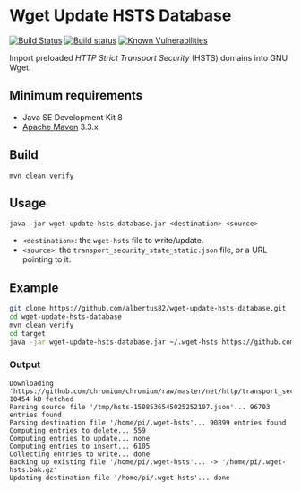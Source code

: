 Wget Update HSTS Database
=========================

[![Build Status](https://github.com/albertus82/wget-update-hsts-database/workflows/build/badge.svg)](https://github.com/albertus82/wget-update-hsts-database/actions)
[![Build status](https://ci.appveyor.com/api/projects/status/github/albertus82/wget-update-hsts-database?branch=master&svg=true)](https://ci.appveyor.com/project/albertus82/wget-update-hsts-database)
[![Known Vulnerabilities](https://snyk.io/test/github/albertus82/wget-update-hsts-database/badge.svg?targetFile=pom.xml)](https://snyk.io/test/github/albertus82/wget-update-hsts-database?targetFile=pom.xml)

Import preloaded *HTTP Strict Transport Security* (HSTS) domains into GNU Wget.

## Minimum requirements

* Java SE Development Kit 8
* [Apache Maven](https://maven.apache.org) 3.3.x

## Build

`mvn clean verify`

## Usage

`java -jar wget-update-hsts-database.jar <destination> <source>`

* `<destination>`: the `wget-hsts` file to write/update.
* `<source>`: the `transport_security_state_static.json` file, or a URL pointing to it.

## Example

```sh
git clone https://github.com/albertus82/wget-update-hsts-database.git
cd wget-update-hsts-database
mvn clean verify
cd target
java -jar wget-update-hsts-database.jar ~/.wget-hsts https://github.com/chromium/chromium/raw/master/net/http/transport_security_state_static.json
```

### Output

```
Downloading 'https://github.com/chromium/chromium/raw/master/net/http/transport_security_state_static.json'... 10454 kB fetched
Parsing source file '/tmp/hsts-1508536545025252107.json'... 96703 entries found
Parsing destination file '/home/pi/.wget-hsts'... 90899 entries found
Computing entries to delete... 559
Computing entries to update... none
Computing entries to insert... 6105
Collecting entries to write... done
Backing up existing file '/home/pi/.wget-hsts'... -> '/home/pi/.wget-hsts.bak.gz'
Updating destination file '/home/pi/.wget-hsts'... done
```

